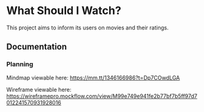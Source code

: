 # What Should I Watch?

This project aims to inform its users on movies and their ratings.


## Documentation
### Planning
Mindmap viewable here:
https://mm.tt/1346166986?t=Dp7COwdLGA

Wireframe viewable here:
https://wireframepro.mockflow.com/view/M99e749e941fe2b77bf7b5ff97d7012241570931928016


